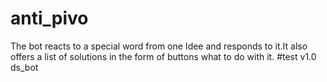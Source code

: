 # anti_pivo
The bot reacts to a special word from one Idee and responds to it.It also offers a list of solutions in the form of buttons what to do with it.
#test v1.0 ds_bot